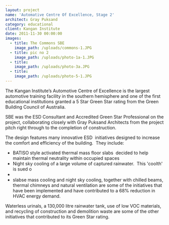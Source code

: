 ```yaml
---
layout: project
name: 'Automative Centre Of Excellence, Stage 2'
architect: Gray Puksand
category: educational
client: Kangan Institute
date: 2011-11-30 00:00:00
images:
  - title: The Commons SBE
    image_path: /uploads/commons-1.JPG
  - title: pic no 2
    image_path: /uploads/photo-1a-1.JPG
  - title:
    image_path: /uploads/photo-3a.JPG
  - title:
    image_path: /uploads/photo-5-1.JPG
---
```



The Kangan Institute’s Automotive Centre of Excellence is the largest automotive training facility in the southern hemisphere and one of the first educational institutions granted a 5 Star Green Star rating from the Green Building Council of Australia.

SBE was the ESD Consultant and Accredited Green Star Professional on the project, collaborating closely with Gray Puksand Architects from the project pitch right through to the completion of construction.

The design features many innovative ESD&nbsp; initiatives designed to increase the comfort and efficiency of the building.&nbsp; They include:

* BATISO style activated thermal mass floor slabs&nbsp; decided to help maintain thermal neutrality within occupied spaces
* Night sky cooling of a large volume of captured rainwater.&nbsp; This 'coolth' is sued o
* &nbsp;
* slabse mass cooling and night sky cooling, together with chilled beams, thermal chimneys and natural ventilation are some of the initiatives that have been implemented and have contributed to a 68% reduction in HVAC energy demand.

Waterless urinals, a 130,000 litre rainwater tank, use of low VOC materials, and recycling of construction and demolition waste are some of the other initiatives that contributed to its Green Star rating.